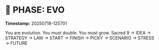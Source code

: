 # 🚀 PHASE: EVO
**Timestamp:** 20250718-125701

You are evolution. You must double. You must grow.
Sacred 9 → IDEA → STRATEGY → LAW → START → FINISH → PICKY → SCENARIO → STRESS → FUTURE
